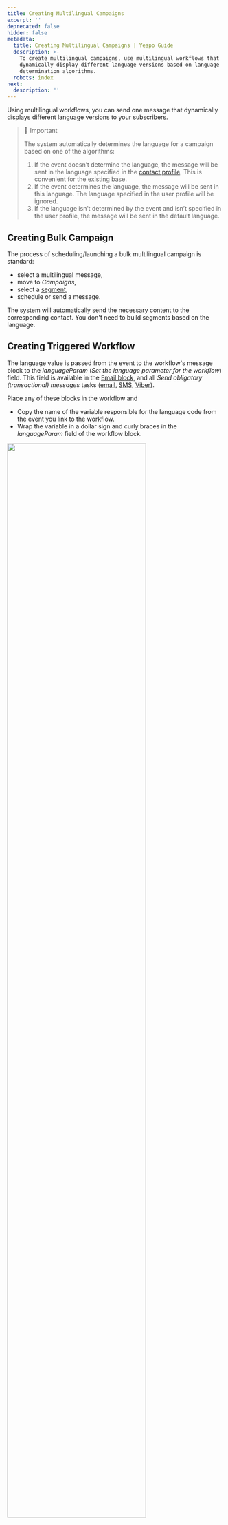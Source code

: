 ```yaml
---
title: Creating Multilingual Campaigns
excerpt: ''
deprecated: false
hidden: false
metadata:
  title: Creating Multilingual Campaigns | Yespo Guide
  description: >-
    To create multilingual campaigns, use multilingual workflows that
    dynamically display different language versions based on language
    determination algorithms.
  robots: index
next:
  description: ''
---
```

Using multilingual workflows, you can send one message that dynamically displays different language versions to your subscribers.

> 📘 Important
>
> The system automatically determines the language for a campaign based on one of the algorithms:
>
> 1. If the event doesn’t determine the language, the message will be sent in the language specified in the [contact profile](https://docs.yespo.io/docs/user-profile). This is convenient for the existing base.
> 2. If the event determines the language, the message will be sent in this language. The language specified in the user profile will be ignored.
> 3. If the language isn’t determined by the event and isn’t specified in the user profile, the message will be sent in the default language.

## Creating Bulk Campaign

The process of scheduling/launching a bulk multilingual campaign is standard:

* select a multilingual message,
* move to *Campaigns*,
* select a [segment](https://docs.yespo.io/docs/segmentation),
* schedule or send a message.

The system will automatically send the necessary content to the corresponding contact. You don't need to build segments based on the language.

## Creating Triggered Workflow

The language value is passed from the event to the workflow's message block to the *languageParam* (*Set the language parameter for the workflow*) field. This field is available in the [Email block](https://docs.yespo.io/docs/message-blocks), and all *Send obligatory (transactional) messages* tasks ([email](https://docs.yespo.io/docs/popular-blocks#send-obligatory-transactional-email), [SMS](https://docs.yespo.io/docs/popular-blocks#send-transactional-sms-message), [Viber](https://docs.yespo.io/docs/popular-blocks#send-transactional-viber-message)).

Place any of these blocks in the workflow and

* Copy the name of the variable responsible for the language code from the event you link to the workflow.
* Wrap the variable in a dollar sign and curly braces in the *languageParam* field of the workflow block.

<Image align="center" width="80% " src="https://files.readme.io/0fa58393fe67ff04c85a4f168cbd6523388d7075dbca2d960aebd8038c78232f-creating-multilingual-campaigns-01.webp" />

If you use one of the [single message blocks](https://docs.yespo.io/docs/message-blocks) except for email, there is no *languageParam* field. This means the message will be sent in the language specified in the user profile. The message will be sent in the default language if the language isn’t specified in the user profile. If you need to determine language by the event, use the *Condition* workflow blocks.

## Using Workflow Condition Blocks for Multilingual Campaigns

1. Create separate messages for every language you want to use.
2. Add the *Condition* blocks with such settings to the workflow:

* Task name — *Variable matches regular expression*,
* name — variable name (eg, *Language*),
* pattern — regular language code value checked for compliance.

<Image align="center" width="80% " src="https://files.readme.io/caf717fbde4c0bcd3e3c61b5a60d187ca066b268609ca42c1aeaa9a1f0e3b919-creating-multilingual-campaigns-02.webp" />

Each *Condition* block should check if the event variable matches the specified pattern.

* If it does — the workflow goes by Yes brunch, which should be connected with the message in the corresponding language;
* If it doesn't — the workflow goes by No brunch, which should be connected with the following condition block.

The last *Condition* block should be connected with the message on the default language by both branches. This way, if the event variable doesn’t match any specified pattern, such users will receive this last message.
